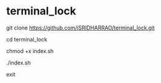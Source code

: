 # terminal_lock
git clone https://github.com/iSRIDHARRAO/terminal_lock.git

cd terminal_lock

chmod +x index.sh

./index.sh

exit
